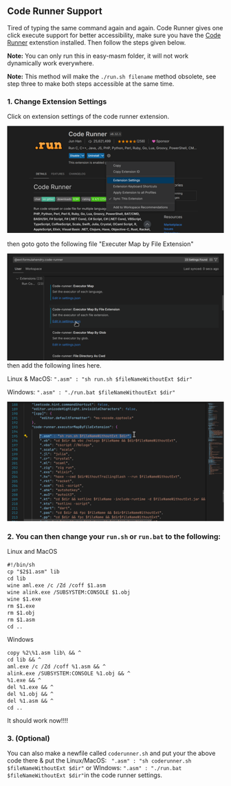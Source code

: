 ## Code Runner Support 
Tired of typing the same command again and again. Code Runner gives one click execute support for better accessibility, make sure you have the [Code Runner](https://marketplace.visualstudio.com/items?itemName=formulahendry.code-runner) extenstion installed. Then follow the steps given below.

**Note:** You can only run this in easy-masm folder, it will not work dynamically work everywhere. 

**Note:** This method will make the ``` ./run.sh filename ``` method obsolete, see step three to make both steps accessible at the same time.

### 1. Change Extension Settings
Click on extension settings of the code runner extension.

  ![image](./images/coderunner1.png)

then goto goto the following file "Executer Map by File Extension"

   ![image](./images/coderunner2.png)
then add the following lines here. 

Linux & MacOS: ``` ".asm" : "sh run.sh $fileNameWithoutExt $dir" ```

Windows: ```".asm" : "./run.bat $fileNameWithoutExt $dir"```

   ![image](./images/coderunner3.png)

### 2. You can then change your ```run.sh``` or  ```run.bat``` to the following:

Linux and MacOS
 ``` 
#!/bin/sh
cp "$2$1.asm" lib 
cd lib 
wine aml.exe /c /Zd /coff $1.asm 
wine alink.exe /SUBSYSTEM:CONSOLE $1.obj 
wine $1.exe 
rm $1.exe 
rm $1.obj 
rm $1.asm 
cd ..
 ``` 

 Windows
 ``` 
 copy %2\%1.asm lib\ && ^
cd lib && ^
aml.exe /c /Zd /coff %1.asm && ^
alink.exe /SUBSYSTEM:CONSOLE %1.obj && ^
%1.exe && ^
del %1.exe && ^
del %1.obj && ^
del %1.asm && ^
cd ..
  ```
It should work now!!!!

### 3. (Optional) 
You can also make a newfile called ```coderunner.sh``` and put your the above code there & put the Linux/MacOS: ``` ".asm" : "sh coderunner.sh $fileNameWithoutExt $dir"``` or WIndows: ```".asm" : "./run.bat $fileNameWithoutExt $dir"```in the code runner settings.
